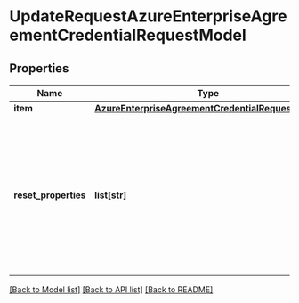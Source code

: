 # UpdateRequestAzureEnterpriseAgreementCredentialRequestModel

## Properties
Name | Type | Description | Notes
------------ | ------------- | ------------- | -------------
**item** | [**AzureEnterpriseAgreementCredentialRequestModel**](AzureEnterpriseAgreementCredentialRequestModel.md) |  | [optional] 
**reset_properties** | **list[str]** | If a property name is included in this list, then its value will be forced to its default value (default value may be null). | [optional] 

[[Back to Model list]](../README.md#documentation-for-models) [[Back to API list]](../README.md#documentation-for-api-endpoints) [[Back to README]](../README.md)

